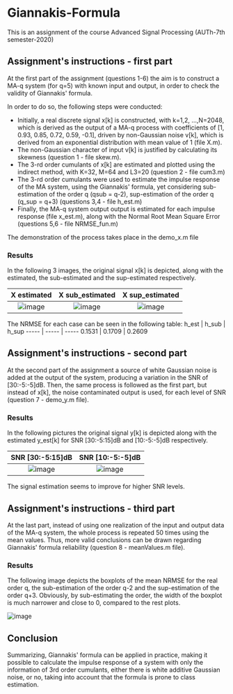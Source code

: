 # Giannakis-Formula
This is an assignment of the course Advanced Signal Processing (AUTh-7th semester-2020)

## Assignment's instructions - first part ##
At the first part of the assignment (questions 1-6) the aim is to construct a MA-q system (for q=5) with known input and output, in order to check the validity of Giannakis' formula.

In order to do so, the following steps were conducted:
 
* Initially, a real discrete signal x[k] is constructed, with k=1,2, ...,N=2048, which is derived as the output of a MA-q process with coefficients of [1, 0.93, 0.85, 0.72, 0.59, -0.1], driven by non-Gaussian noise v[k], which is derived from an exponential distribution with mean value of 1 (file X.m).
* The non-Gaussian character of input v[k] is justified by calculating its skewness (question 1 - file skew.m).
* The 3-rd order cumulants of x[k] are estimated and plotted using the indirect method, with K=32, M=64 and L3=20 (question 2 - file cum3.m)
* The 3-rd order cumulants were used to estimate the impulse response of the MA system, using the Giannakis' formula, yet considering sub-estimation of the order q (qsub = q-2), sup-estimation of the order q (q_sup = q+3) (questions 3,4 - file h_est.m)
* Finally, the MA-q system output output is estimated for each impulse response (file x_est.m), along with the Normal Root Mean Square Error (questions 5,6 - file NRMSE_fun.m)

The demonstration of the process takes place in the demo_x.m file

### Results ###

In the following 3 images, the original signal x[k] is depicted, along with the estimated, the sub-estimated and the sup-estimated respectively.

X estimated           |  X sub_estimated          |  X sup_estimated
:-------------------------:|:-------------------------:|:-------------------------:
![image](https://user-images.githubusercontent.com/26661405/188715316-805e1806-0d0c-4451-ae36-87fdf3e9484c.png) |![image](https://user-images.githubusercontent.com/26661405/188715347-0ab5b8ce-2e38-414d-ac3b-eced9671dbe3.png) | ![image](https://user-images.githubusercontent.com/26661405/188715367-cc8eb3bf-a079-482a-9c8d-279f0869e59b.png)


The NRMSE for each case can be seen in the following table: 
h_est  | h_sub  | h_sup 
-----  | -----  | ----- 
0.1531 | 0.1709 | 0.2609

## Assignment's instructions - second part ##

At the second part of the assignment a source of white Gaussian noise is added at the output of the system, producing a variation in the SNR of [30:-5:-5]dB. Then, the same process is followed as the first part, but instead of x[k], the noise contaminated output is used, for each level of SNR (question 7 - demo_y.m file).

### Results ###
In the following pictures the original signal y[k] is depicted along with the estimated y_est[k] for SNR [30:-5:15]dB and [10:-5:-5]dB respectively.

SNR [30:-5:15]dB                          | SNR [10:-5:-5]dB        
:-------------------------:|:-------------------------:
![image](https://user-images.githubusercontent.com/26661405/188721403-736b1be7-7eb5-426c-8428-f47e9230081a.png) | ![image](https://user-images.githubusercontent.com/26661405/188721685-2d925970-be3e-4cd1-8f0c-7d57f2f43466.png)

The signal estimation seems to improve for higher SNR levels.

 ## Assignment's instructions - third part ##
 
At the last part, instead of using one realization of the input and output data of the MA-q system, the whole process is repeated 50 times using the mean values. Thus, more valid conclusions can be drawn regarding Giannakis' formula reliability (question 8 - meanValues.m file).

### Results ### 

The following image depicts the boxplots of the mean NRMSE for the real order q, the sub-estimation of the order q-2 and the sup-estimation of the order q+3. Obviously, by sub-estimating the order, the width of the boxplot is much narrower and close to 0, compared to the rest plots.
 
![image](https://user-images.githubusercontent.com/26661405/188726803-22dede37-b552-49ff-9a48-1e32c9ee4d1c.png)

## Conclusion ##
Summarizing, Giannakis' formula can be applied in practice, making it possible to
calculate the impulse response of a system with only the information of
3rd order cumulants, either there is white additive Gaussian noise, or
no, taking into account that the formula is prone to class estimation.

